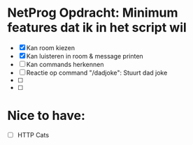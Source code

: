 # NetProg Opdracht: Minimum features dat ik in het script wil

- [X] Kan room kiezen
- [X] Kan luisteren in room & message printen
- [ ] Kan commands herkennen
- [ ] Reactie op command "/dadjoke": Stuurt dad joke
- [ ] 
- [ ]

# Nice to have:
- [ ] HTTP Cats
